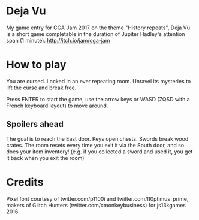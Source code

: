 # Deja Vu 

My game entry for CGA Jam 2017 on the theme "History repeats", 
Deja Vu is a short game completable in the duration of Jupiter Hadley's attention span (1 minute).
http://itch.io/jam/cga-jam

# How to play

You are cursed. Locked in an ever repeating room. Unravel its mysteries to lift the curse and break free.

Press ENTER to start the game, use the arrow keys or WASD (ZQSD with a French keyboard layout) to move around.

## Spoilers ahead

The goal is to reach the East door. Keys open chests. Swords break wood crates.
The room resets every time you exit it via the South door, and so does your item inventory!
(e.g. if you collected a sword and used it, you get it back when you exit the room)

# Credits

Pixel font courtesy of twitter.com/p1100i and twitter.com/fl0ptimus_prime,
makers of Glitch Hunters (twitter.com/cmonkeybusiness) for js13kgames 2016
